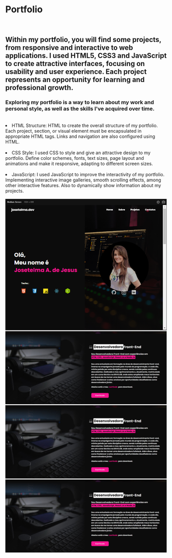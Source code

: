 <h1>Portfolio</h1>
<br>
<h2>Within my portfolio, you will find some projects, from responsive and interactive to web applications. I used HTML5, CSS3 and JavaScript to create attractive interfaces, focusing on usability and user experience. Each project represents an opportunity for learning and professional growth.

<h3>Exploring my portfolio is a way to learn about my work and personal style, as well as the skills I've acquired over time.</h3>
<br> 
<lo>
<li>HTML Structure:
HTML to create the overall structure of my portfolio. Each project, section, or visual element must be encapsulated in appropriate HTML tags. Links and navigation are also configured using HTML.</li>
<br>
<li>CSS Style:
I used CSS to style and give an attractive design to my portfolio. Define color schemes, fonts, text sizes, page layout and animations and make it responsive, adapting to different screen sizes.</li>
<br>
<li>JavaScript:
I used JavaScript to improve the interactivity of my portfolio. Implementing interactive image galleries, smooth scrolling effects, among other interactive features. Also to dynamically show information about my projects.</li>
</lo>
<br>

<img src="https://github.com/Josetelma/Portfolio/blob/main/img/img1.PNG?raw=true)"/>
<img src="https://github.com/Josetelma/Portfolio/blob/main/img/img2.2.JPG?raw=true"/>
<img src="https://github.com/Josetelma/Portfolio/blob/main/img/img2.2.JPG?raw=true"/>
<img src="https://github.com/Josetelma/Portfolio/blob/main/img/img2.2.JPG?raw=true"/>
